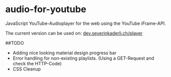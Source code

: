 # audio-for-youtube
JavaScript YouTube-Audioplayer for the web using the YouTube iFrame-API.

The current version can be used on: 
[dev.severinkaderli.ch/player](https://dev.severinkaderli.ch/player)

##TODO
* Adding nice looking material design progress bar
* Error handling for non-existing playlists. (Using a GET-Request and check the HTTP-Code)
* CSS Cleanup

